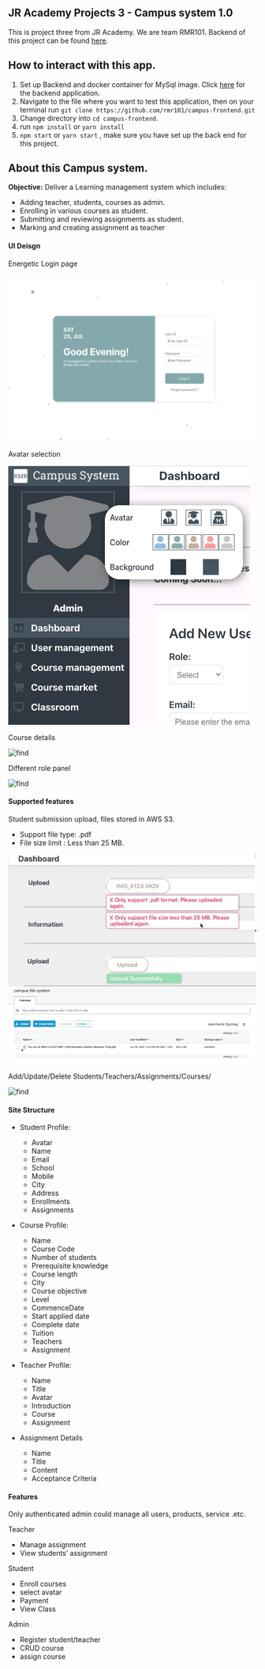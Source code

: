 ## JR Academy Projects 3 - Campus system 1.0 

This is project three from JR Academy. We are team RMR101.
Backend of this project can be found [here](https://github.com/rmr101/campus-backend).

## How to interact with this app.

1. Set up Backend and docker container for MySql image. Click [here](https://github.com/rmr101/campus-backend) for the backend application.
2. Navigate to the file where you want to test this application, then on your terminal run `git clone https://github.com/rmr101/campus-frontend.git`
3. Change directory into `cd campus-frontend`.
4. run `npm install` or `yarn install`
5. `npm start` or `yarn start` , make sure you have set up the back end for this project.
  

## About this Campus system.

**Objective:** Deliver a Learning management system which includes:
- Adding teacher, students, courses as admin.
- Enrolling in various courses as student.
- Submitting and reviewing assignments as student.
- Marking and creating assignment as teacher

#### UI Deisgn 

Energetic Login page

![find](readme_img/login.png)


Avatar selection

![find](readme_img/avatar-selection.png)

Course details

![find](readme_img/course-detail.png)

Different role panel

![find](readme_img/role-panel.png)

#### Supported features

Student submission upload, files stored in AWS S3.

- Support file type: .pdf
- File size limit : Less than 25 MB.

![find](readme_img/upload.png)

Add/Update/Delete Students/Teachers/Assignments/Courses/

![find](readme_img/update-popup.png)


#### Site Structure

- Student Profile:
	- Avatar
	- Name
	- Email
	- School
	- Mobile
	- City
	- Address
	- Enrollments
	- Assignments
  
- Course Profile:
	- Name
	- Course Code
	- Number of students
	- Prerequisite knowledge
	- Course length
	- City
	- Course objective
	- Level
	- CommenceDate
	- Start applied date
	- Complete date
	- Tuition
	- Teachers
	- Assignment
  
- Teacher Profile:
	- Name
	- Title
	- Avatar
	- Introduction
	- Course
	- Assignment
  
- Assignment Details
	- Name
	- Title
	- Content
	- Acceptance Criteria

#### Features

Only authenticated admin could manage all users, products, service .etc.

Teacher
- Manage assignment
- View students’ assignment

Student
- Enroll courses
- select avatar
- Payment
- View Class

Admin
- Register student/teacher
- CRUD course
- assign course